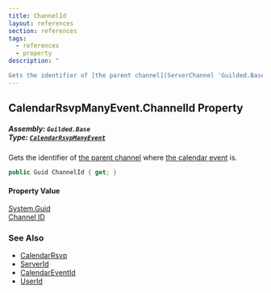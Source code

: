 ```yaml
---
title: ChannelId
layout: references
section: references
tags:
  - references
  - property
description: "

Gets the identifier of [the parent channel](ServerChannel 'Guilded.Base.Servers.ServerChannel') where [the calendar event](CalendarRsvp.CalendarEventId 'Guilded.Base.Content.CalendarRsvp.CalendarEventId') is."
---
```


## CalendarRsvpManyEvent.ChannelId Property
##### **Assembly:** `Guilded.Base`<br/>**Type:** [`CalendarRsvpManyEvent`](CalendarRsvpManyEvent 'Guilded.Base.Events.CalendarRsvpManyEvent')

Gets the identifier of [the parent channel](ServerChannel 'Guilded.Base.Servers.ServerChannel') where [the calendar event](CalendarRsvp.CalendarEventId 'Guilded.Base.Content.CalendarRsvp.CalendarEventId') is.

```csharp
public Guid ChannelId { get; }
```

#### Property Value
[System.Guid](https://docs.microsoft.com/en-us/dotnet/api/System.Guid 'System.Guid')  
[Channel ID](ServerChannel.Id 'Guilded.Base.Servers.ServerChannel.Id')

### See Also
- [CalendarRsvp](CalendarRsvp 'Guilded.Base.Content.CalendarRsvp')
- [ServerId](CalendarRsvp.ServerId 'Guilded.Base.Content.CalendarRsvp.ServerId')
- [CalendarEventId](CalendarRsvp.CalendarEventId 'Guilded.Base.Content.CalendarRsvp.CalendarEventId')
- [UserId](CalendarRsvp.UserId 'Guilded.Base.Content.CalendarRsvp.UserId')